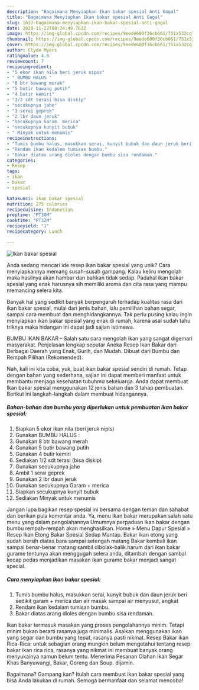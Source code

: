 ```yaml
---
description: "Bagaimana Menyiapkan Ikan bakar spesial Anti Gagal"
title: "Bagaimana Menyiapkan Ikan bakar spesial Anti Gagal"
slug: 1637-bagaimana-menyiapkan-ikan-bakar-spesial-anti-gagal
date: 2020-11-22T08:24:49.762Z
image: https://img-global.cpcdn.com/recipes/9eede600f36cb661/751x532cq70/ikan-bakar-spesial-foto-resep-utama.jpg
thumbnail: https://img-global.cpcdn.com/recipes/9eede600f36cb661/751x532cq70/ikan-bakar-spesial-foto-resep-utama.jpg
cover: https://img-global.cpcdn.com/recipes/9eede600f36cb661/751x532cq70/ikan-bakar-spesial-foto-resep-utama.jpg
author: Clyde Myers
ratingvalue: 4.6
reviewcount: 7
recipeingredient:
- "5 ekor ikan nila beri jeruk nipis"
- " BUMBU HALUS "
- "8 btr bawang merah"
- "5 butir bawang putih"
- "4 butir kemiri"
- "1/2 sdt terasi bisa diskip"
- "secukupnya jahe"
- "1 serai geprek"
- "2 lbr daun jeruk"
- "secukupnya Garam  merica"
- "secukupnya kunyit bubuk"
- " Minyak untuk menumis"
recipeinstructions:
- "Tumis bumbu halus, masukkan serai, kunyit bubuk dan daun jeruk beri sedikit garam + merica dan air masak sampai air menyusut, angkat"
- "Rendam ikan kedalam tumisan bumbu."
- "Bakar diatas arang dioles dengan bumbu sisa rendaman."
categories:
- Resep
tags:
- ikan
- bakar
- spesial

katakunci: ikan bakar spesial 
nutrition: 275 calories
recipecuisine: Indonesian
preptime: "PT30M"
cooktime: "PT32M"
recipeyield: "1"
recipecategory: Lunch

---
```



![Ikan bakar spesial](https://img-global.cpcdn.com/recipes/9eede600f36cb661/751x532cq70/ikan-bakar-spesial-foto-resep-utama.jpg)

Anda sedang mencari ide resep ikan bakar spesial yang unik? Cara menyiapkannya memang susah-susah gampang. Kalau keliru mengolah maka hasilnya akan hambar dan bahkan tidak sedap. Padahal ikan bakar spesial yang enak harusnya sih memiliki aroma dan cita rasa yang mampu memancing selera kita.

Banyak hal yang sedikit banyak berpengaruh terhadap kualitas rasa dari ikan bakar spesial, mulai dari jenis bahan, lalu pemilihan bahan segar, sampai cara membuat dan menghidangkannya. Tak perlu pusing kalau ingin menyiapkan ikan bakar spesial yang enak di rumah, karena asal sudah tahu triknya maka hidangan ini dapat jadi sajian istimewa.

BUMBU IKAN BAKAR - Salah satu cara mengolah ikan yang sangat digemari masyarakat. Penjelasan lengkap seputar Aneka Resep Ikan Bakar dari Berbagai Daerah yang Enak, Gurih, dan Mudah. Dibuat dari Bumbu dan Rempah Pilihan (Rekomended).


Nah, kali ini kita coba, yuk, buat ikan bakar spesial sendiri di rumah. Tetap dengan bahan yang sederhana, sajian ini dapat memberi manfaat untuk membantu menjaga kesehatan tubuhmu sekeluarga. Anda dapat membuat Ikan bakar spesial menggunakan 12 jenis bahan dan 3 tahap pembuatan. Berikut ini langkah-langkah dalam membuat hidangannya.

<!--inarticleads1-->

##### Bahan-bahan dan bumbu yang diperlukan untuk pembuatan Ikan bakar spesial:

1. Siapkan 5 ekor ikan nila (beri jeruk nipis)
1. Gunakan  BUMBU HALUS :
1. Gunakan 8 btr bawang merah
1. Gunakan 5 butir bawang putih
1. Gunakan 4 butir kemiri
1. Sediakan 1/2 sdt terasi (bisa diskip)
1. Gunakan secukupnya jahe
1. Ambil 1 serai geprek
1. Gunakan 2 lbr daun jeruk
1. Gunakan secukupnya Garam + merica
1. Siapkan secukupnya kunyit bubuk
1. Sediakan  Minyak untuk menumis


Jangan lupa bagikan resep spesial ini bersama dengan teman dan sahabat dan berikan pula komentar anda. Ya, menu ikan bakar merupakan salah satu menu yang dalam pengolahannya Umumnya perpaduan ikan bakar dengan bumbu rempah-rempah akan menghasilkan. Home » Menu Dapur Spesial » Resep Ikan Etong Bakar Spesial Sedap Mantap. Bakar ikan etong yang sudah bersih diatas bara sampai setengah matang Bakar kembali ikan sampai benar-benar matang sambil dibolak-balik.harum dari ikan bakar gurame tentunya akan menggugah selera anda, ditambah dengan sambal kecap pedas menjadikan masakan ikan gurame bakar menjadi sangat special. 

<!--inarticleads2-->

##### Cara menyiapkan Ikan bakar spesial:

1. Tumis bumbu halus, masukkan serai, kunyit bubuk dan daun jeruk beri sedikit garam + merica dan air masak sampai air menyusut, angkat
1. Rendam ikan kedalam tumisan bumbu.
1. Bakar diatas arang dioles dengan bumbu sisa rendaman.


Ikan bakar termasuk masakan yang proses pengolahannya minim. Tetapi minim bukan berarti rasanya juga minimalis. Asalkan menggunakan ikan yang segar dan bumbu yang tepat, rasanya pasti nikmat. Resep Bakar ikan Rica-Rica: untuk sebagian orang mungkin belum mengetahui tentang resep bakar ikan rica rica, rasanya yang nikmat ini membuat banyak orang menyukainya namun belum tentu. Menerima Pesanan Olahan Ikan Segar Khas Banyuwangi, Bakar, Goreng dan Soup. dijamin. 

Bagaimana? Gampang kan? Itulah cara membuat ikan bakar spesial yang bisa Anda lakukan di rumah. Semoga bermanfaat dan selamat mencoba!
